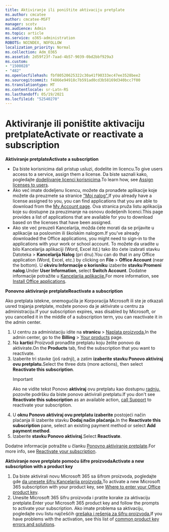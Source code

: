 ```yaml
---
title: Aktiviranje ili poništite aktivaciju pretplate
ms.author: cmcatee
author: cmcatee-MSFT
manager: scotv
ms.audience: Admin
ms.topic: article
ms.service: o365-administration
ROBOTS: NOINDEX, NOFOLLOW
localization_priority: Normal
ms.collection: Adm_O365
ms.assetid: 2d59f23f-7aad-4b57-9039-0bd2bbf929a3
ms.custom:
- "1500028"
- "482"
ms.openlocfilehash: fbf80520625322c30a41f90333ec47ee3528bee2
ms.sourcegitcommit: f4866e94918c7b591ad0cd3b58169d340bcc7f00
ms.translationtype: MT
ms.contentlocale: sr-Latn-RS
ms.lasthandoff: 05/19/2021
ms.locfileid: "52540270"
---
```

# <a name="activate-or-reactivate-a-subscription"></a><span data-ttu-id="eb6dc-102">Aktiviranje ili poništite aktivaciju pretplate</span><span class="sxs-lookup"><span data-stu-id="eb6dc-102">Activate or reactivate a subscription</span></span>

<span data-ttu-id="eb6dc-103">**Aktiviranje pretplate**</span><span class="sxs-lookup"><span data-stu-id="eb6dc-103">**Activate a subscription**</span></span>

- <span data-ttu-id="eb6dc-104">Da biste korisnicima dali pristup usluzi, dodelite im licencu.</span><span class="sxs-lookup"><span data-stu-id="eb6dc-104">To give users access to a service, assign them a license.</span></span> <span data-ttu-id="eb6dc-105">Da biste saznali kako, pogledajte [dodeljivanje licenci korisnicima](/microsoft-365/admin/manage/assign-licenses-to-users).</span><span class="sxs-lookup"><span data-stu-id="eb6dc-105">To learn how, see [Assign licenses to users](/microsoft-365/admin/manage/assign-licenses-to-users).</span></span>
- <span data-ttu-id="eb6dc-106">Ako već imate dodeljenu licencu, možete da pronađete aplikacije koje možete da preuzmete sa stranice ["Moj nalog".](https://portal.office.com/account/#installs)</span><span class="sxs-lookup"><span data-stu-id="eb6dc-106">If you already have a license assigned to you, you can find applications that you are able to download from the [My Account page](https://portal.office.com/account/#installs).</span></span> <span data-ttu-id="eb6dc-107">Ova stranica pruža listu aplikacija koje su dostupne za preuzimanje na osnovu dodeljenih licenci.</span><span class="sxs-lookup"><span data-stu-id="eb6dc-107">This page provides a list of applications that are available for you to download based on the licenses that have been assigned.</span></span>
- <span data-ttu-id="eb6dc-108">Ako ste već preuzeli Kancelarija, možda ćete morati da se prijavite u aplikacije sa poslovnim ili školskim nalogom.</span><span class="sxs-lookup"><span data-stu-id="eb6dc-108">If you've already downloaded the Office applications, you might need to sign-in to the applications with your work or school account.</span></span> <span data-ttu-id="eb6dc-109">To možete da uradite u bilo Kancelarija aplikaciji (Word, Excel itd.) tako što ćete izabrati stavku Datoteka   >  **Kancelarija Nalog** (pri dnu).</span><span class="sxs-lookup"><span data-stu-id="eb6dc-109">You can do that in any Office application (Word, Excel, etc.) by clicking on **File** > **Office Account** (near the bottom).</span></span> <span data-ttu-id="eb6dc-110">U **okviru Informacije o korisniku** izaberite **stavku Promeni nalog**.</span><span class="sxs-lookup"><span data-stu-id="eb6dc-110">Under **User Information**, select **Switch Account**.</span></span> <span data-ttu-id="eb6dc-111">Dodatne informacije potražite u [Kancelarija aplikacije.](/microsoft-365/admin/setup/install-applications)</span><span class="sxs-lookup"><span data-stu-id="eb6dc-111">For more information, see [Install Office applications](/microsoft-365/admin/setup/install-applications).</span></span>

<span data-ttu-id="eb6dc-112">**Ponovno aktiviranje pretplate**</span><span class="sxs-lookup"><span data-stu-id="eb6dc-112">**Reactivate a subscription**</span></span>

<span data-ttu-id="eb6dc-113">Ako pretplata istekne, onemogućila je Korporacija Microsoft ili ste je otkazali usred trajanja pretplate, možete ponovo da je aktivirate u centru za administraciju.</span><span class="sxs-lookup"><span data-stu-id="eb6dc-113">If your subscription expires, was disabled by Microsoft, or you cancelled it in the middle of a subscription term, you can reactivate it in the admin center.</span></span>
  
1. <span data-ttu-id="eb6dc-114">U centru za administaciju idite na **stranicu**  >  [Naplata proizvoda.](https://go.microsoft.com/fwlink/p/?linkid=842054)</span><span class="sxs-lookup"><span data-stu-id="eb6dc-114">In the admin center, go to the **Billing** > [Your products](https://go.microsoft.com/fwlink/p/?linkid=842054) page.</span></span>
2. <span data-ttu-id="eb6dc-115">Na **kartici** Proizvodi pronađite pretplatu koju želite ponovo da aktivirate.</span><span class="sxs-lookup"><span data-stu-id="eb6dc-115">On the **Products** tab, find the subscription that you want to reactivate.</span></span>
3. <span data-ttu-id="eb6dc-116">Izaberite tri stavke (još radnji), a zatim **izaberite stavku Ponovo aktiviraj ovu pretplatu.**</span><span class="sxs-lookup"><span data-stu-id="eb6dc-116">Select the three dots (more actions), then select **Reactivate this subscription**.</span></span>
    > [!IMPORTANT]
    > <span data-ttu-id="eb6dc-117">Ako ne vidite tekst Ponovo **aktiviraj** ovu pretplatu kao dostupnu [radnju,](https://go.microsoft.com/fwlink/p/?linkid=518322) pozovite podršku da biste ponovo aktivirali pretplatu.</span><span class="sxs-lookup"><span data-stu-id="eb6dc-117">If you don't see **Reactivate this subscription** as an available action, [call Support](https://go.microsoft.com/fwlink/p/?linkid=518322) to reactivate your subscription.</span></span>
4. <span data-ttu-id="eb6dc-118">U **oknu Ponovo aktiviraj ovu pretplatu izaberite** postojeći način plaćanja ili izaberite stavku **Dodaj način plaćanja.**</span><span class="sxs-lookup"><span data-stu-id="eb6dc-118">In the **Reactivate this subscription** pane, select an existing payment method or select **Add payment method**.</span></span>
5. <span data-ttu-id="eb6dc-119">Izaberite **stavku Ponovo aktiviraj**.</span><span class="sxs-lookup"><span data-stu-id="eb6dc-119">Select **Reactivate**.</span></span>

<span data-ttu-id="eb6dc-120">Dodatne informacije potražite u članku [Ponovno aktiviranje pretplate](/microsoft-365/commerce/subscriptions/reactivate-your-subscription).</span><span class="sxs-lookup"><span data-stu-id="eb6dc-120">For more info, see [Reactivate your subscription](/microsoft-365/commerce/subscriptions/reactivate-your-subscription).</span></span>

<span data-ttu-id="eb6dc-121">**Aktiviranje nove pretplate pomoću šifre proizvoda**</span><span class="sxs-lookup"><span data-stu-id="eb6dc-121">**Activate a new subscription with a product key**</span></span>

1. <span data-ttu-id="eb6dc-122">Da biste aktivirali novu Microsoft 365 sa šifrom proizvoda, pogledajte gde [da unesete šifru Kancelarija proizvoda.](https://support.office.com/article/where-to-enter-your-office-product-key-0a82e5ae-739e-4b92-a6f4-2ec780c185db)</span><span class="sxs-lookup"><span data-stu-id="eb6dc-122">To activate a new Microsoft 365 subscription with your product key, see [Where to enter your Office product key](https://support.office.com/article/where-to-enter-your-office-product-key-0a82e5ae-739e-4b92-a6f4-2ec780c185db).</span></span>
2. <span data-ttu-id="eb6dc-123">Unesite Microsoft 365 šifru proizvoda i pratite korake za aktivaciju pretplate.</span><span class="sxs-lookup"><span data-stu-id="eb6dc-123">Enter your Microsoft 365 product key and follow the prompts to activate your subscription.</span></span> <span data-ttu-id="eb6dc-124">Ako imate problema sa aktivaciju, pogledajte ovu listu najčešćih [grešaka i rešenja za šifru proizvoda.](/microsoft-365/commerce/product-key-errors-and-solutions)</span><span class="sxs-lookup"><span data-stu-id="eb6dc-124">If you have problems with the activation, see this list of [common product key errors and solutions](/microsoft-365/commerce/product-key-errors-and-solutions).</span></span>